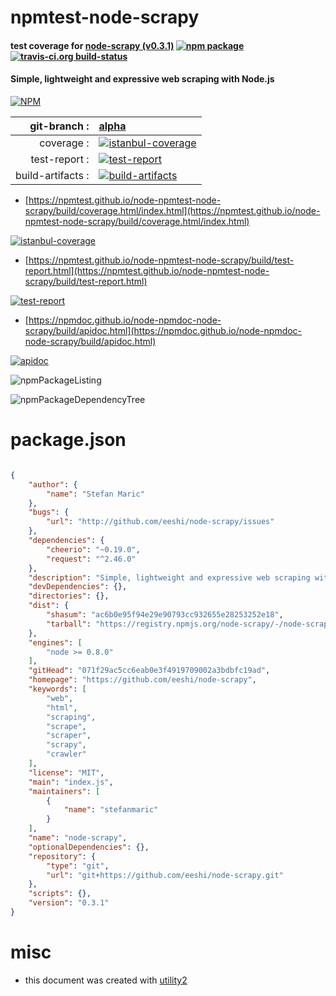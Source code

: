 # npmtest-node-scrapy

#### test coverage for  [node-scrapy (v0.3.1)](https://github.com/eeshi/node-scrapy)  [![npm package](https://img.shields.io/npm/v/npmtest-node-scrapy.svg?style=flat-square)](https://www.npmjs.org/package/npmtest-node-scrapy) [![travis-ci.org build-status](https://api.travis-ci.org/npmtest/node-npmtest-node-scrapy.svg)](https://travis-ci.org/npmtest/node-npmtest-node-scrapy)

#### Simple, lightweight and expressive web scraping with Node.js

[![NPM](https://nodei.co/npm/node-scrapy.png?downloads=true&downloadRank=true&stars=true)](https://www.npmjs.com/package/node-scrapy)

| git-branch : | [alpha](https://github.com/npmtest/node-npmtest-node-scrapy/tree/alpha)|
|--:|:--|
| coverage : | [![istanbul-coverage](https://npmtest.github.io/node-npmtest-node-scrapy/build/coverage.badge.svg)](https://npmtest.github.io/node-npmtest-node-scrapy/build/coverage.html/index.html)|
| test-report : | [![test-report](https://npmtest.github.io/node-npmtest-node-scrapy/build/test-report.badge.svg)](https://npmtest.github.io/node-npmtest-node-scrapy/build/test-report.html)|
| build-artifacts : | [![build-artifacts](https://npmtest.github.io/node-npmtest-node-scrapy/glyphicons_144_folder_open.png)](https://github.com/npmtest/node-npmtest-node-scrapy/tree/gh-pages/build)|

- [https://npmtest.github.io/node-npmtest-node-scrapy/build/coverage.html/index.html](https://npmtest.github.io/node-npmtest-node-scrapy/build/coverage.html/index.html)

[![istanbul-coverage](https://npmtest.github.io/node-npmtest-node-scrapy/build/screenCapture.buildCi.browser.%252Ftmp%252Fbuild%252Fcoverage.lib.html.png)](https://npmtest.github.io/node-npmtest-node-scrapy/build/coverage.html/index.html)

- [https://npmtest.github.io/node-npmtest-node-scrapy/build/test-report.html](https://npmtest.github.io/node-npmtest-node-scrapy/build/test-report.html)

[![test-report](https://npmtest.github.io/node-npmtest-node-scrapy/build/screenCapture.buildCi.browser.%252Ftmp%252Fbuild%252Ftest-report.html.png)](https://npmtest.github.io/node-npmtest-node-scrapy/build/test-report.html)

- [https://npmdoc.github.io/node-npmdoc-node-scrapy/build/apidoc.html](https://npmdoc.github.io/node-npmdoc-node-scrapy/build/apidoc.html)

[![apidoc](https://npmdoc.github.io/node-npmdoc-node-scrapy/build/screenCapture.buildCi.browser.%252Ftmp%252Fbuild%252Fapidoc.html.png)](https://npmdoc.github.io/node-npmdoc-node-scrapy/build/apidoc.html)

![npmPackageListing](https://npmtest.github.io/node-npmtest-node-scrapy/build/screenCapture.npmPackageListing.svg)

![npmPackageDependencyTree](https://npmtest.github.io/node-npmtest-node-scrapy/build/screenCapture.npmPackageDependencyTree.svg)



# package.json

```json

{
    "author": {
        "name": "Stefan Maric"
    },
    "bugs": {
        "url": "http://github.com/eeshi/node-scrapy/issues"
    },
    "dependencies": {
        "cheerio": "~0.19.0",
        "request": "^2.46.0"
    },
    "description": "Simple, lightweight and expressive web scraping with Node.js",
    "devDependencies": {},
    "directories": {},
    "dist": {
        "shasum": "ac6b0e95f94e29e90793cc932655e28253252e18",
        "tarball": "https://registry.npmjs.org/node-scrapy/-/node-scrapy-0.3.1.tgz"
    },
    "engines": [
        "node >= 0.8.0"
    ],
    "gitHead": "071f29ac5cc6eab0e3f4919709002a3bdbfc19ad",
    "homepage": "https://github.com/eeshi/node-scrapy",
    "keywords": [
        "web",
        "html",
        "scraping",
        "scrape",
        "scraper",
        "scrapy",
        "crawler"
    ],
    "license": "MIT",
    "main": "index.js",
    "maintainers": [
        {
            "name": "stefanmaric"
        }
    ],
    "name": "node-scrapy",
    "optionalDependencies": {},
    "repository": {
        "type": "git",
        "url": "git+https://github.com/eeshi/node-scrapy.git"
    },
    "scripts": {},
    "version": "0.3.1"
}
```



# misc
- this document was created with [utility2](https://github.com/kaizhu256/node-utility2)
